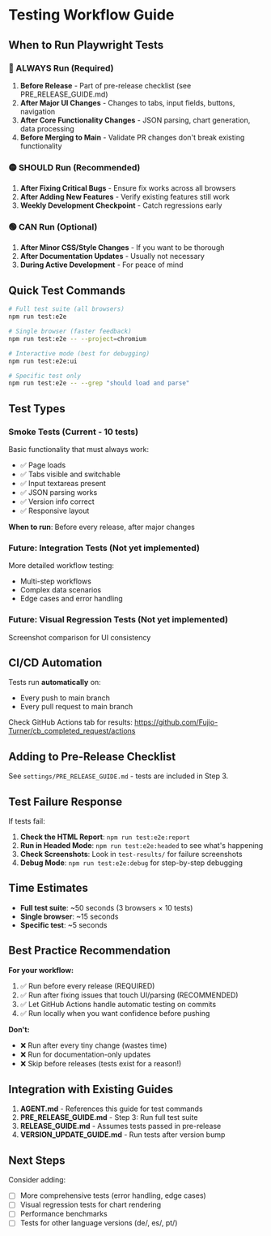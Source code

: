 # Testing Workflow Guide

## When to Run Playwright Tests

### 🔴 ALWAYS Run (Required)
1. **Before Release** - Part of pre-release checklist (see PRE_RELEASE_GUIDE.md)
2. **After Major UI Changes** - Changes to tabs, input fields, buttons, navigation
3. **After Core Functionality Changes** - JSON parsing, chart generation, data processing
4. **Before Merging to Main** - Validate PR changes don't break existing functionality

### 🟡 SHOULD Run (Recommended)
1. **After Fixing Critical Bugs** - Ensure fix works across all browsers
2. **After Adding New Features** - Verify existing features still work
3. **Weekly Development Checkpoint** - Catch regressions early

### 🟢 CAN Run (Optional)
1. **After Minor CSS/Style Changes** - If you want to be thorough
2. **After Documentation Updates** - Usually not necessary
3. **During Active Development** - For peace of mind

## Quick Test Commands

```bash
# Full test suite (all browsers)
npm run test:e2e

# Single browser (faster feedback)
npm run test:e2e -- --project=chromium

# Interactive mode (best for debugging)
npm run test:e2e:ui

# Specific test only
npm run test:e2e -- --grep "should load and parse"
```

## Test Types

### Smoke Tests (Current - 10 tests)
Basic functionality that must always work:
- ✅ Page loads
- ✅ Tabs visible and switchable
- ✅ Input textareas present
- ✅ JSON parsing works
- ✅ Version info correct
- ✅ Responsive layout

**When to run**: Before every release, after major changes

### Future: Integration Tests (Not yet implemented)
More detailed workflow testing:
- Multi-step workflows
- Complex data scenarios
- Edge cases and error handling

### Future: Visual Regression Tests (Not yet implemented)
Screenshot comparison for UI consistency

## CI/CD Automation

Tests run **automatically** on:
- Every push to main branch
- Every pull request to main branch

Check GitHub Actions tab for results: https://github.com/Fujio-Turner/cb_completed_request/actions

## Adding to Pre-Release Checklist

See `settings/PRE_RELEASE_GUIDE.md` - tests are included in Step 3.

## Test Failure Response

If tests fail:

1. **Check the HTML Report**: `npm run test:e2e:report`
2. **Run in Headed Mode**: `npm run test:e2e:headed` to see what's happening
3. **Check Screenshots**: Look in `test-results/` for failure screenshots
4. **Debug Mode**: `npm run test:e2e:debug` for step-by-step debugging

## Time Estimates

- **Full test suite**: ~50 seconds (3 browsers × 10 tests)
- **Single browser**: ~15 seconds
- **Specific test**: ~5 seconds

## Best Practice Recommendation

**For your workflow:**
1. ✅ Run before every release (REQUIRED)
2. ✅ Run after fixing issues that touch UI/parsing (RECOMMENDED)
3. ✅ Let GitHub Actions handle automatic testing on commits
4. ✅ Run locally when you want confidence before pushing

**Don't:**
- ❌ Run after every tiny change (wastes time)
- ❌ Run for documentation-only updates
- ❌ Skip before releases (tests exist for a reason!)

## Integration with Existing Guides

1. **AGENT.md** - References this guide for test commands
2. **PRE_RELEASE_GUIDE.md** - Step 3: Run full test suite
3. **RELEASE_GUIDE.md** - Assumes tests passed in pre-release
4. **VERSION_UPDATE_GUIDE.md** - Run tests after version bump

## Next Steps

Consider adding:
- [ ] More comprehensive tests (error handling, edge cases)
- [ ] Visual regression tests for chart rendering
- [ ] Performance benchmarks
- [ ] Tests for other language versions (de/, es/, pt/)
